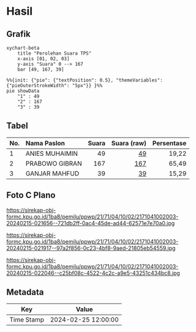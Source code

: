 # Hasil

## Grafik

```mermaid
xychart-beta
    title "Perolehan Suara TPS"
    x-axis [01, 02, 03]
    y-axis "Suara" 0 --> 167
    bar [49, 167, 39]
```

```mermaid
%%{init: {"pie": {"textPosition": 0.5}, "themeVariables": {"pieOuterStrokeWidth": "5px"}} }%%
pie showData
    "1" : 49
    "2" : 167
    "3" : 39
```

## Tabel

| No. | Nama Paslon    | Suara | Suara (raw) | Persentase |
|:--- |:-------------- | -----:| -----------:| ----------:|
| 1   | ANIES MUHAIMIN | 49    | [49][p-1]   | 19,22      |
| 2   | PRABOWO GIBRAN | 167   | [167][p-2]  | 65,49      |
| 3   | GANJAR MAHFUD  | 39    | [39][p-3]   | 15,29      |


[p-1]: https://github.com/gigit-pemilu/pemilu-2024-21-kepulauan-riau/blob/main/pilpres/hitung-suara/sub/21-kepulauan-riau/sub/71-kota-batam/sub/04-nongsa/sub/1002-batu-besar/sub/003-tps/sub/paslon-1.txt
[p-2]: https://github.com/gigit-pemilu/pemilu-2024-21-kepulauan-riau/blob/main/pilpres/hitung-suara/sub/21-kepulauan-riau/sub/71-kota-batam/sub/04-nongsa/sub/1002-batu-besar/sub/003-tps/sub/paslon-2.txt
[p-3]: https://github.com/gigit-pemilu/pemilu-2024-21-kepulauan-riau/blob/main/pilpres/hitung-suara/sub/21-kepulauan-riau/sub/71-kota-batam/sub/04-nongsa/sub/1002-batu-besar/sub/003-tps/sub/paslon-3.txt

## Foto C Plano

https://sirekap-obj-formc.kpu.go.id/1ba8/pemilu/ppwp/21/71/04/10/02/2171041002003-20240215-021656--721db2ff-0ac4-45de-ad44-62571e7e70a0.jpg

https://sirekap-obj-formc.kpu.go.id/1ba8/pemilu/ppwp/21/71/04/10/02/2171041002003-20240215-021917--97a2f856-0c23-4bf8-9aed-21805eb54559.jpg

https://sirekap-obj-formc.kpu.go.id/1ba8/pemilu/ppwp/21/71/04/10/02/2171041002003-20240215-022046--c25bf08c-4522-4c2c-a9e5-43251c434bc8.jpg


## Metadata

| Key        | Value               |
| ---------- | ------------------- |
| Time Stamp | 2024-02-25 12:00:00 |




